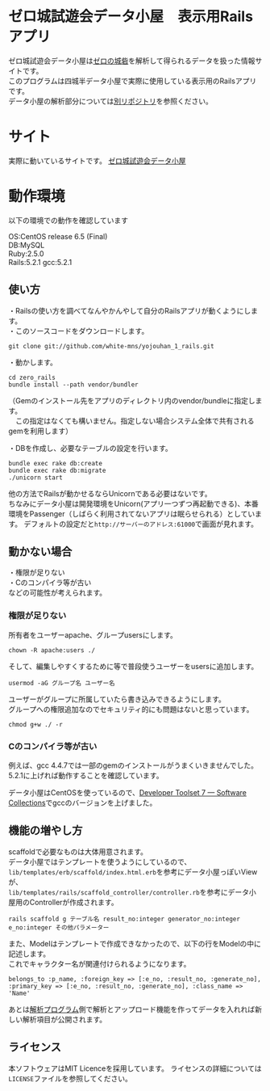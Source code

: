 # ゼロ城試遊会データ小屋　表示用Railsアプリ
ゼロ城試遊会データ小屋は[ゼロの城砦](http://blacktea.sakura.ne.jp/teaconvini/)を解析して得られるデータを扱った情報サイトです。  
このプログラムは四城半データ小屋で実際に使用している表示用のRailsアプリです。  
データ小屋の解析部分については[別リポジトリ](https://github.com/white-mns/zero_parse)を参照ください。

# サイト
実際に動いているサイトです。 
[ゼロ城試遊会データ小屋](http://data.teiki.org/zero_0)

# 動作環境
以下の環境での動作を確認しています  
  
OS:CentOS release 6.5 (Final)  
DB:MySQL  
Ruby:2.5.0  
Rails:5.2.1
gcc:5.2.1

## 使い方
・Railsの使い方を調べてなんやかんやして自分のRailsアプリが動くようにします。  
・このソースコードをダウンロードします。  

    git clone git://github.com/white-mns/yojouhan_1_rails.git

・動かします。  

    cd zero_rails
    bundle install --path vendor/bundler
（Gemのインストール先をアプリのディレクトリ内のvendor/bundleに指定します。  
　この指定はなくても構いません。指定しない場合システム全体で共有されるgemを利用します）
 
・DBを作成し、必要なテーブルの設定を行います。
 
    bundle exec rake db:create
    bundle exec rake db:migrate
    ./unicorn start
    
他の方法でRailsが動かせるならUnicornである必要はないです。  
ちなみにデータ小屋は開発環境をUnicorn(アプリ一つずつ再起動できる)、本番環境をPassenger（しばらく利用されてないアプリは眠らせられる）としています。
デフォルトの設定だと`http://サーバーのアドレス:61000`で画面が見れます。

## 動かない場合
・権限が足りない  
・Cのコンパイラ等が古い  
などの可能性が考えられます。

### 権限が足りない
所有者をユーザーapache、グループusersにします。

    chown -R apache:users ./
  
そして、編集しやすくするために等で普段使うユーザーをusersに追加します。

    usermod -aG グループ名 ユーザー名
    
ユーザーがグループに所属していたら書き込みできるようにします。  
グループへの権限追加なのでセキュリティ的にも問題はないと思っています。

    chmod g+w ./ -r

### Cのコンパイラ等が古い

例えば、gcc 4.4.7では一部のgemのインストールがうまくいきませんでした。  
5.2.1に上げれば動作することを確認しています。

データ小屋はCentOSを使っているので、[Developer Toolset 7 &mdash; Software Collections](https://www.softwarecollections.org/en/scls/rhscl/devtoolset-7/)でgccのバージョンを上げました。

## 機能の増やし方
scaffoldで必要なものは大体用意されます。  
データ小屋ではテンプレートを使うようにしているので、  
`lib/templates/erb/scaffold/index.html.erb`を参考にデータ小屋っぽいViewが、  
`lib/templates/rails/scaffold_controller/controller.rb`を参考にデータ小屋用のControllerが作成されます。  

    rails scaffold g テーブル名 result_no:integer generator_no:integer e_no:integer その他パラメーター

また、Modelはテンプレートで作成できなかったので、以下の行をModelの中に記述します。  
これでキャラクター名が関連付けられるようになります。

	belongs_to :p_name,	:foreign_key => [:e_no, :result_no, :generate_no], :primary_key => [:e_no, :result_no, :generate_no], :class_name => 'Name'

あとは[解析プログラム](https://github.com/white-mns/zero_parse)側で解析とアップロード機能を作ってデータを入れれば新しい解析項目が公開されます。

## ライセンス
本ソフトウェアはMIT Licenceを採用しています。 ライセンスの詳細については`LICENSE`ファイルを参照してください。
